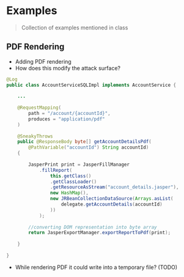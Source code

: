 # Examples

> Collection of examples mentioned in class



## PDF Rendering

* Adding PDF rendering 
* How does this modify the attack surface?

```java
@Log
public class AccountServiceSQLImpl implements AccountService {
    
	...
        
	@RequestMapping(
        path = "/account/{accountId}", 
        produces = "application/pdf"
    ) 
        
    @SneakyThrows
	public @ResponseBody byte[] getAccountDetailsPdf( 	
        @PathVariable("accountId") String accountId) 
    {
        
		JasperPrint print = JasperFillManager
            .fillReport(
            	this.getClass()
            	.getClassLoader()
            	.getResourceAsStream("account_details.jasper"),
            	new HashMap(),
            	new JRBeanCollectionDataSource(Arrays.asList(
                    delegate.getAccountDetails(accountId)
                ))
        	); 
        
        //converting DOM representation into byte array
		return JasperExportManager.exportReportToPdf(print);
        
    }
    
}
```

* While rendering PDF it could write into a temporary file? (TODO)



